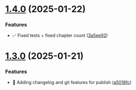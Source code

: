 # [1.4.0](https://github.com/Zweer/manga-scraper/compare/v1.3.0...v1.4.0) (2025-01-22)


### Features

* :white_check_mark: Fixed tests + fixed chapter count ([3a5ee92](https://github.com/Zweer/manga-scraper/commit/3a5ee92cb990d02c8e5751c4d2098c6ce5d7dde8))

# [1.3.0](https://github.com/Zweer/manga-scraper/compare/v1.2.0...v1.3.0) (2025-01-21)

### Features

- :rocket: Adding changelog and git features for publish ([a5018fc](https://github.com/Zweer/manga-scraper/commit/a5018fcd19e073ad2a93d600e4fd009478c0a803))
